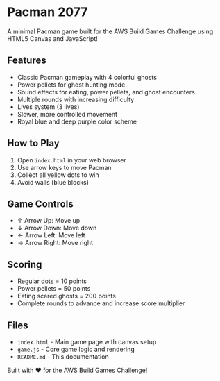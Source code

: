 # Pacman 2077

A minimal Pacman game built for the AWS Build Games Challenge using HTML5 Canvas and JavaScript!

## Features

- Classic Pacman gameplay with 4 colorful ghosts
- Power pellets for ghost hunting mode
- Sound effects for eating, power pellets, and ghost encounters
- Multiple rounds with increasing difficulty
- Lives system (3 lives)
- Slower, more controlled movement
- Royal blue and deep purple color scheme

## How to Play

1. Open `index.html` in your web browser
2. Use arrow keys to move Pacman
3. Collect all yellow dots to win
4. Avoid walls (blue blocks)

## Game Controls

- ↑ Arrow Up: Move up
- ↓ Arrow Down: Move down  
- ← Arrow Left: Move left
- → Arrow Right: Move right

## Scoring

- Regular dots = 10 points
- Power pellets = 50 points  
- Eating scared ghosts = 200 points
- Complete rounds to advance and increase score multiplier

## Files

- `index.html` - Main game page with canvas setup
- `game.js` - Core game logic and rendering
- `README.md` - This documentation

Built with ❤️ for the AWS Build Games Challenge!
